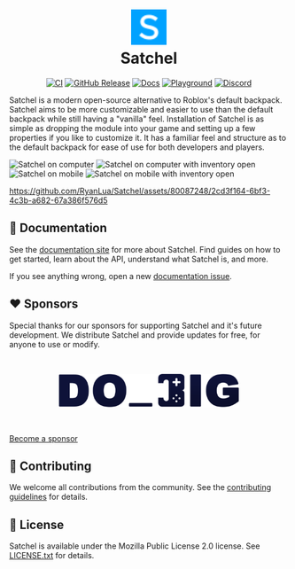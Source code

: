 <h1 align="center">
  <img src="docs/assets/favicon.svg" width="64">
  <br>
  Satchel
</h1>

<div align="center">

  [![CI](https://github.com/RyanLua/Satchel/actions/workflows/ci.yml/badge.svg)](https://github.com/RyanLua/Satchel/actions/workflows/ci.yml)
  [![GitHub Release](https://img.shields.io/github/v/release/RyanLua/Satchel)](https://github.com/RyanLua/Satchel/releases)
  [![Docs](https://img.shields.io/badge/docs-website-green.svg)](https://satchel.luau.page/)
  [![Playground](https://img.shields.io/badge/playground-experience-blue)](https://www.roblox.com/games/13592168150)
  [![Discord](https://discord.com/api/guilds/1162303282002272359/widget.png)](https://discord.gg/N2KEnHzrsW)
</div>

Satchel is a modern open-source alternative to Roblox's default backpack. Satchel aims to be more customizable and easier to use than the default backpack while still having a "vanilla" feel. Installation of Satchel is as simple as dropping the module into your game and setting up a few properties if you like to customize it. It has a familiar feel and structure as to the default backpack for ease of use for both developers and players.

<img alt="Satchel on computer" src="assets/SatchelThumbnail1.png" style="width: 49%;"> <img alt="Satchel on computer with inventory open" src="assets/SatchelThumbnail2.png" style="width: 49%;">
<img alt="Satchel on mobile" src="assets/SatchelThumbnail3.png" style="width: 49%;"> <img alt="Satchel on mobile with inventory open" src="assets/SatchelThumbnail4.png" style="width: 49%;">

<https://github.com/RyanLua/Satchel/assets/80087248/2cd3f164-6bf3-4c3b-a682-67a386f576d5>

## 📖 Documentation

See the [documentation site](https://satchel.luau.page) for more about Satchel. Find guides on how to get started, learn about the API, understand what Satchel is, and more.

If you see anything wrong, open a new [documentation issue](https://github.com/RyanLua/Satchel/issues/new?template=documentation_issue.yml).

## ❤️ Sponsors

Special thanks for our sponsors for supporting Satchel and it's future development. We distribute Satchel and provide updates for free, for anyone to use or modify.

<br>

<p align="center">
  <a href="https://www.dobigstudios.com/" target=_blank>
    <picture>
      <source media="(prefers-color-scheme: dark)" srcset="docs/assets/sponsors/do-big-dark.png" height="60">
      <source media="(prefers-color-scheme: light)" srcset="docs/assets/sponsors/do-big-light.png" height="60">
      <img alt="Do Big Studios" src="docs/assets/sponsors/do-big-light.png" height="60">
    </picture>
  </a>
</p>

<br>

[Become a sponsor](https://github.com/sponsors/RyanLua)

## 🙏 Contributing

We welcome all contributions from the community. See the [contributing guidelines](.github/CONTRIBUTING.md) for details.

## 📃 License

Satchel is available under the Mozilla Public License 2.0 license. See [LICENSE.txt](LICENSE.txt) for details.
